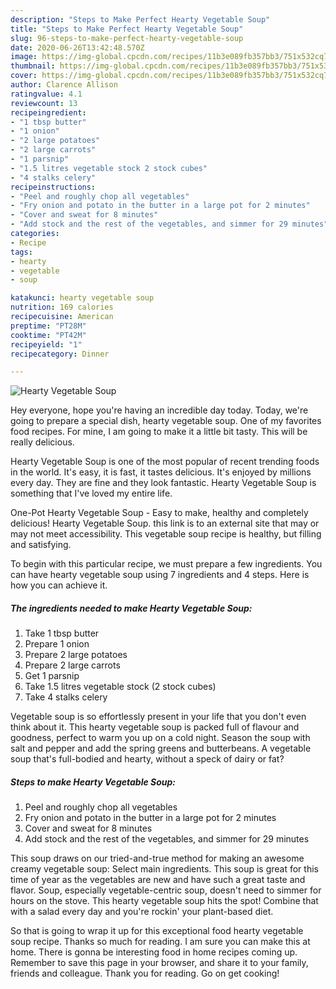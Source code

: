 ```yaml
---
description: "Steps to Make Perfect Hearty Vegetable Soup"
title: "Steps to Make Perfect Hearty Vegetable Soup"
slug: 96-steps-to-make-perfect-hearty-vegetable-soup
date: 2020-06-26T13:42:48.570Z
image: https://img-global.cpcdn.com/recipes/11b3e089fb357bb3/751x532cq70/hearty-vegetable-soup-recipe-main-photo.jpg
thumbnail: https://img-global.cpcdn.com/recipes/11b3e089fb357bb3/751x532cq70/hearty-vegetable-soup-recipe-main-photo.jpg
cover: https://img-global.cpcdn.com/recipes/11b3e089fb357bb3/751x532cq70/hearty-vegetable-soup-recipe-main-photo.jpg
author: Clarence Allison
ratingvalue: 4.1
reviewcount: 13
recipeingredient:
- "1 tbsp butter"
- "1 onion"
- "2 large potatoes"
- "2 large carrots"
- "1 parsnip"
- "1.5 litres vegetable stock 2 stock cubes"
- "4 stalks celery"
recipeinstructions:
- "Peel and roughly chop all vegetables"
- "Fry onion and potato in the butter in a large pot for 2 minutes"
- "Cover and sweat for 8 minutes"
- "Add stock and the rest of the vegetables, and simmer for 29 minutes"
categories:
- Recipe
tags:
- hearty
- vegetable
- soup

katakunci: hearty vegetable soup 
nutrition: 169 calories
recipecuisine: American
preptime: "PT28M"
cooktime: "PT42M"
recipeyield: "1"
recipecategory: Dinner

---
```



![Hearty Vegetable Soup](https://img-global.cpcdn.com/recipes/11b3e089fb357bb3/751x532cq70/hearty-vegetable-soup-recipe-main-photo.jpg)

Hey everyone, hope you're having an incredible day today. Today, we're going to prepare a special dish, hearty vegetable soup. One of my favorites food recipes. For mine, I am going to make it a little bit tasty. This will be really delicious.

Hearty Vegetable Soup is one of the most popular of recent trending foods in the world. It's easy, it is fast, it tastes delicious. It's enjoyed by millions every day. They are fine and they look fantastic. Hearty Vegetable Soup is something that I've loved my entire life.

One-Pot Hearty Vegetable Soup - Easy to make, healthy and completely delicious! Hearty Vegetable Soup. this link is to an external site that may or may not meet accessibility. This vegetable soup recipe is healthy, but filling and satisfying.


To begin with this particular recipe, we must prepare a few ingredients. You can have hearty vegetable soup using 7 ingredients and 4 steps. Here is how you can achieve it.

<!--inarticleads1-->

##### The ingredients needed to make Hearty Vegetable Soup:

1. Take 1 tbsp butter
1. Prepare 1 onion
1. Prepare 2 large potatoes
1. Prepare 2 large carrots
1. Get 1 parsnip
1. Take 1.5 litres vegetable stock (2 stock cubes)
1. Take 4 stalks celery


Vegetable soup is so effortlessly present in your life that you don&#39;t even think about it. This hearty vegetable soup is packed full of flavour and goodness, perfect to warm you up on a cold night. Season the soup with salt and pepper and add the spring greens and butterbeans. A vegetable soup that&#39;s full-bodied and hearty, without a speck of dairy or fat? 

<!--inarticleads2-->

##### Steps to make Hearty Vegetable Soup:

1. Peel and roughly chop all vegetables
1. Fry onion and potato in the butter in a large pot for 2 minutes
1. Cover and sweat for 8 minutes
1. Add stock and the rest of the vegetables, and simmer for 29 minutes


This soup draws on our tried-and-true method for making an awesome creamy vegetable soup: Select main ingredients. This soup is great for this time of year as the vegetables are new and have such a great taste and flavor. Soup, especially vegetable-centric soup, doesn&#39;t need to simmer for hours on the stove. This hearty vegetable soup hits the spot! Combine that with a salad every day and you&#39;re rockin&#39; your plant-based diet. 

So that is going to wrap it up for this exceptional food hearty vegetable soup recipe. Thanks so much for reading. I am sure you can make this at home. There is gonna be interesting food in home recipes coming up. Remember to save this page in your browser, and share it to your family, friends and colleague. Thank you for reading. Go on get cooking!
